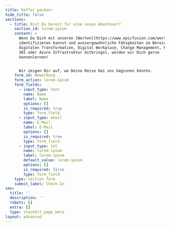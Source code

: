 ```yaml
---
title: Koffer packen!
hide_title: false
sections:
  - title: Bist Du bereit für eine neues Abenteuer?
    section_id: lorem-ipsum
    content: >
      Wenn Du Dich mit unseren [Werten](https://www.epicfusion.com/werte)
      identifizieren kannst und aussergewöhnliche Fähigkeiten im Bereich der
      digitalen Transformation, Digital Workplace, Change Management, Microsoft
      365 oder Azure Infrastruktur mitbringst, würden wir Dich gerne
      kennenlernen!


      Wir zeigen Dir auf, wo Deine Reise bei uns beginnen könnte.
    form_id: Bewerbung
    form_action: lorem-ipsum
    form_fields:
      - input_type: text
        name: Name
        label: Name
        options: []
        is_required: true
        type: form_field
      - input_type: email
        name: E-Mail
        label: E-Mail
        options: []
        is_required: true
        type: form_field
      - input_type: tel
        name: lorem-ipsum
        label: lorem-ipsum
        default_value: lorem-ipsum
        options: []
        is_required: false
        type: form_field
    type: section_form
    submit_label: Check-In
seo:
  title: ''
  description: ''
  robots: []
  extra: []
  type: stackbit_page_meta
layout: advanced
---
```

